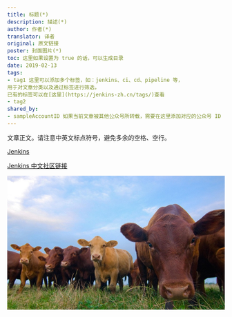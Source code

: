 ```yaml
---
title: 标题(*)
description: 描述(*)
author: 作者(*)
translator: 译者
original: 原文链接
poster: 封面图片(*)
toc: 这里如果设置为 true 的话，可以生成目录
date: 2019-02-13
tags:
- tag1 这里可以添加多个标签，如：jenkins、ci、cd、pipeline 等，
用于对文章分类以及通过标签进行筛选，
已有的标签可以在[这里](https://jenkins-zh.cn/tags/)查看
- tag2
shared_by:
- sampleAccountID 如果当前文章被其他公众号所转载，需要在这里添加对应的公众号 ID
---
```


文章正文。请注意中英文标点符号，避免多余的空格、空行。

[Jenkins][jenkins-link-id]

[Jenkins 中文社区链接](https://jenkins-zh.cn/)

![图片](../images/cow.jpg)

[jenkins-link-id]: https://jenkins.io/zh "Jenkins 中文网站"
